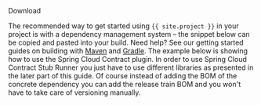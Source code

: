 <div id="download-widget">
    <div class="row-fluid download-widget--container">
        <div class="download-widget--header js-item-dropdown-widget--wrapper">
            <div class="download-widget--title">
Download
            </div>
        <div data-download-widget-controls style="display: inline-block"></div>
    </div>
    <div class="download-widget--body">
        <p>The recommended way to get started using <code>{{ site.project }}</code> in
        your project is with a dependency management system &ndash; the snippet below can
        be copied and pasted into your build. Need help? See our getting started guides
        on building with <a href="http://spring.io/guides/gs/maven/">Maven</a> and
        <a href="http://spring.io/guides/gs/gradle/">Gradle</a>. The example below is
        showing how to use the Spring Cloud Contract plugin. In order to use
        Spring Cloud Contract Stub Runner you just have to use different libraries
        as presented in the later part of this guide. Of course instead of adding the
        BOM of the concrete dependency you can add the release train BOM and you won't
        have to take care of versioning manually.
        </p>
        <div class="js-download-maven-widget"></div>
        </div>
    </div>
</div>
